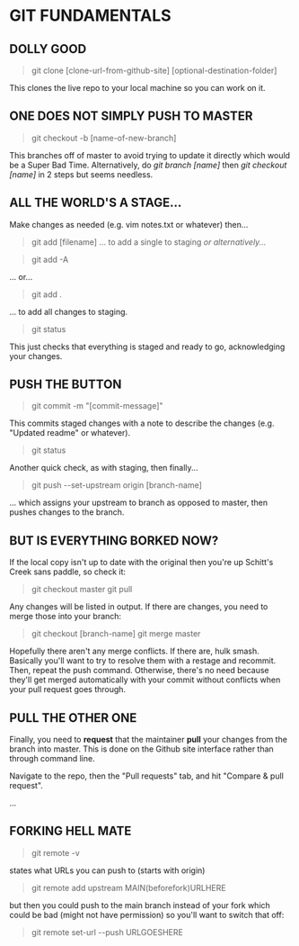 # GIT FUNDAMENTALS

## DOLLY GOOD

> git clone [clone-url-from-github-site] [optional-destination-folder]

This clones the live repo to your local machine so you can work on it.


## ONE DOES NOT SIMPLY PUSH TO MASTER

> git checkout -b [name-of-new-branch]

This branches off of master to avoid trying to update it directly which would be a Super Bad Time.
Alternatively, do _git branch [name]_ then _git checkout [name]_ in 2 steps but seems needless.


## ALL THE WORLD'S A STAGE...

Make changes as needed (e.g. vim notes.txt or whatever) then...

> git add [filename]
... to add a single to staging _or alternatively..._
	
> git add -A

... or...

> git add .

... to add all changes to staging.

> git status

This just checks that everything is staged and ready to go, acknowledging your changes.


## PUSH THE BUTTON

> git commit -m "[commit-message]"

This commits staged changes with a note to describe the changes (e.g. "Updated readme" or whatever).

> git status

Another quick check, as with staging, then finally...

> git push --set-upstream origin [branch-name]

... which assigns your upstream to branch as opposed to master, then pushes changes to the branch.


## BUT IS EVERYTHING BORKED NOW?

If the local copy isn't up to date with the original then you're up Schitt's Creek sans paddle, so check it:

> git checkout master
> git pull

Any changes will be listed in output. If there are changes, you need to merge those into your branch:

> git checkout [branch-name]
> git merge master	

Hopefully there aren't any merge conflicts. If there are, hulk smash. Basically you'll want to try to
resolve them with a restage and recommit. Then, repeat the push command. Otherwise, there's no need
because they'll get merged automatically with your commit without conflicts when your pull request goes
through.


## PULL THE OTHER ONE

Finally, you need to __request__ that the maintainer __pull__ your changes from the branch into master.
This is done on the Github site interface rather than through command line.

Navigate to the repo, then the "Pull requests" tab, and hit "Compare & pull request".


...


## FORKING HELL MATE

> git remote -v

states what URLs you can push to (starts with origin)

> git remote add upstream MAIN(beforefork)URLHERE

but then you could push to the main branch instead of your fork which could be bad (might not have
permission) so you'll want to switch that off:

> git remote set-url --push URLGOESHERE
